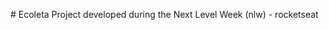 <p align="center">
  
</p>
# Ecoleta
Project developed during the Next Level Week (nlw) - rocketseat
